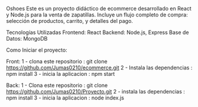 Oshoes 
Este es un proyecto didáctico de ecommerce desarrollado en React y Node.js para la venta de zapatillas. Incluye un flujo completo de compra: selección de productos, carrito, y detalles del pago.

Tecnologías Utilizadas
Frontend: React
Backend: Node.js, Express
Base de Datos: MongoDB

Como Iniciar el proyecto: 

Front:
1 - clona este repositorio : git clone https://github.com/Jumas0210/ecommerce.git
2 - Instala las dependencias : npm install
3 - inicia la aplicacion : npm start

Back:
1 - Clona este repositorio : git clone https://github.com/Jumas0210/Proyecto.git
2 - instala las dependencias : npm install
3 - inicia la aplicacion : node index.js